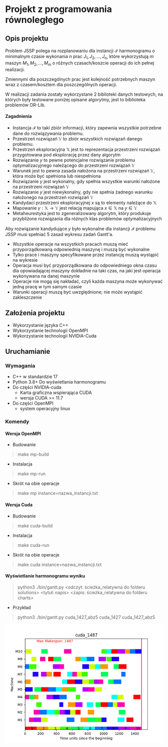 # Projekt z programowania równoległego

## Opis projektu

Problem JSSP polega na rozplanowaniu dla instancji $\mathcal{I}$
harmonogramu o minimalnym czasie wykonania $n$ prac $J_1,J_2,...,J_n$,
które wykorzystują $m$ maszyn $M_1,M_2,...,M_m$
o różnych czasach/koszcie operacji do ich pełnej realizacji.

Zmiennymi dla poszczególnych prac jest kolejność potrzebnych maszyn wraz z czasem/kosztem dla poszczególnych operacji.

W realizacji zadania zostały wykorzystane 2 biblioteki danych testowych, na których były testowane poniżej opisane
algorytmy,
jest to biblioteka problemów OR-Lib.

#### Zagadnienia

* Instancja $\mathcal{I}$ to taki zbiór informacji, który zapewnia wszystkie potrzebne dane do rozwiązywania problemu.
* Przestrzeń rozwiązań $\mathbb{Y}$ to zbiór wszystkich rozwiązań danego problemu.
* Przestrzeń eksploracyjna $\mathbb{X}$ jest to reprezentacja przestrzeni rozwiązań przygotowana pod eksplorację przez
  dany algorytm
* Rozwiązanie $y$ to pewne potencjalne rozwiązanie problemu optymalizacyjnego należącego do przestrzeni rozwiązań
  $\mathbb{Y}$
* Warunek jest to pewna zasada nałożona na przestrzeni rozwiązań $\mathbb{Y}$, która może być spełniona lub niespełniona
* Rozwiązanie $y$ jest wykonalny, gdy spełnia wszystkie warunki nałożone na przestrzeni rozwiązań $\mathbb{Y}$
* Rozwiązanie $y$ jest niewykonalny, gdy nie spełnia żadnego warunku nałożonego na przestrzeń rozwiązań $\mathbb{Y}$
* Kandydaci przestrzeni eksploracyjnej $x$ są to elementy należące do $\mathbb{X}$
* Mapowanie $\gamma:\mathbb{X}\rightarrow\mathbb{Y}$ jest relacją mapująca $x\in\mathbb{X}$ na $y\in\mathbb{Y}$
* Metaheurestyka jest to zgeneralizowany algorytm, który produkuje przybliżone rozwiązania dla różnych klas problemów
  optymalizacyjnych

Aby rozwiązanie kandydujące $y$ było wykonalne dla instancji $\mathcal{I}$ problemu JSSP musi spełniać 5 zasad wykresu
zadań Gantt'a.

- Wszystkie operacje na wszystkich pracach muszą mieć przyporządkowaną odpowiednią maszynę i muszą być wykonalne
- Tylko prace i maszyny specyfikowane przez instancję muszą wystąpić na wykresie
- Operacja musi być przyporządkowana do odpowiedniego okna czasu dla opowiadającej maszyny dokładnie na taki czas, na
  jaki jest operacja wykonywana na danej maszynie
- Operacje nie mogą się nakładać, czyli każda maszyna może wykonywać jedną pracę w tym samym czasie
- Warunki operacji muszą być uwzględnione; nie może wystąpić zakleszczenie

## Założenia projektu

- Wykorzystanie języka C++
- Wykorzystanie technologii OpenMPI
- Wykorzystanie technologii NVIDIA-Cuda

## Uruchamianie

### Wymagania

- C++ w standardzie 17
- Python 3.8+ Do wyświetlania harmonogramu
- Do części NVIDIA-cuda
    - Karta graficzna wspierająca CUDA
    - wersja CUDA >= 11.7
- Do części OpenMPI
    - system operacyjny linux

### Komendy

#### Wersja OpenMPI

- Budowanie

> make mp-build

- Instalacja

> make mp-run

- Skrót na obie operacje

> make mp instance=nazwa_instancji.txt

#### Wersja Cuda

- Budowanie

> make cuda-build

- Instalacja

> make cuda-run

- Skrót na obie operacje

> make cuda instance=nazwa_instancji.txt

#### Wyświetlanie harmonogramu wyniku

> python3 ./bin/gantt.py <odczyt: ścieżka_relatywna do folderu solutions> <tytuł: napis> <zapis: ścieżka_relatywna do folderu charts>

- Przykład

> python3 ./bin/gantt.py cuda_1427_abz5 cuda_1427 cuda_1427_abz5

<p style="display:flex; justify-items: center;">
<img src="./bin/solutions/charts/cuda_1487_abz5.png" alt="Harmonogram">
</p>
